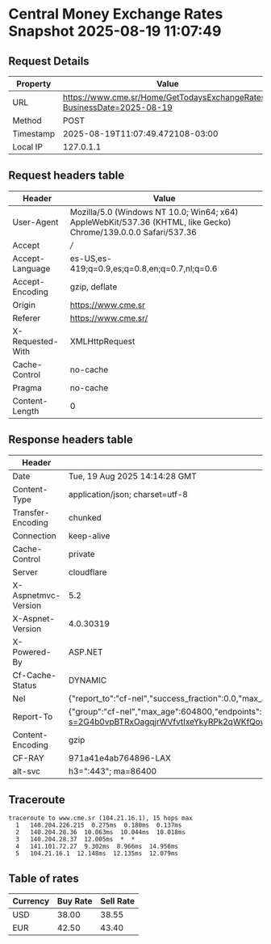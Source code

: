 # Central Money Exchange Rates Snapshot 2025-08-19 11:07:49
## Request Details

| Property | Value |
|----------|-------|
| URL | https://www.cme.sr/Home/GetTodaysExchangeRates/?BusinessDate=2025-08-19 |
| Method | POST |
| Timestamp | 2025-08-19T11:07:49.472108-03:00 |
| Local IP | 127.0.1.1 |
    
## Request headers table

| Header | Value |
|--------|-------|
| User-Agent | Mozilla/5.0 (Windows NT 10.0; Win64; x64) AppleWebKit/537.36 (KHTML, like Gecko) Chrome/139.0.0.0 Safari/537.36 |
| Accept | */* |
| Accept-Language | es-US,es-419;q=0.9,es;q=0.8,en;q=0.7,nl;q=0.6 |
| Accept-Encoding | gzip, deflate |
| Origin | https://www.cme.sr |
| Referer | https://www.cme.sr/ |
| X-Requested-With | XMLHttpRequest |
| Cache-Control | no-cache |
| Pragma | no-cache |
| Content-Length | 0 |

    
## Response headers table
| Header | Value |
|--------|-------|
| Date | Tue, 19 Aug 2025 14:14:28 GMT |
| Content-Type | application/json; charset=utf-8 |
| Transfer-Encoding | chunked |
| Connection | keep-alive |
| Cache-Control | private |
| Server | cloudflare |
| X-Aspnetmvc-Version | 5.2 |
| X-Aspnet-Version | 4.0.30319 |
| X-Powered-By | ASP.NET |
| Cf-Cache-Status | DYNAMIC |
| Nel | {"report_to":"cf-nel","success_fraction":0.0,"max_age":604800} |
| Report-To | {"group":"cf-nel","max_age":604800,"endpoints":[{"url":"https://a.nel.cloudflare.com/report/v4?s=2G4b0vpBTRxOagqjrWVfvtIxeYkyRPk2qWKfQowwgKG2RPaHom5y1MCmt%2BDp533E7%2B8yGT7erAe3rh6YUhh%2FobZ0cugOwWZDEWg%3D"}]} |
| Content-Encoding | gzip |
| CF-RAY | 971a41e4ab764896-LAX |
| alt-svc | h3=":443"; ma=86400 |

## Traceroute 

```
traceroute to www.cme.sr (104.21.16.1), 15 hops max
  1   140.204.226.215  0.275ms  0.180ms  0.137ms 
  2   140.204.28.36  10.063ms  10.044ms  10.018ms 
  3   140.204.28.37  12.005ms  *  * 
  4   141.101.72.27  9.302ms  8.966ms  14.956ms 
  5   104.21.16.1  12.148ms  12.135ms  12.079ms 

```

## Table of rates

| Currency | Buy Rate | Sell Rate |
|----------|----------|-----------|
| USD | 38.00 | 38.55 |
| EUR | 42.50 | 43.40 |
